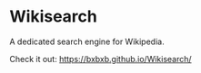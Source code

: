 # Wikisearch

A dedicated search engine for Wikipedia.

Check it out: https://bxbxb.github.io/Wikisearch/
